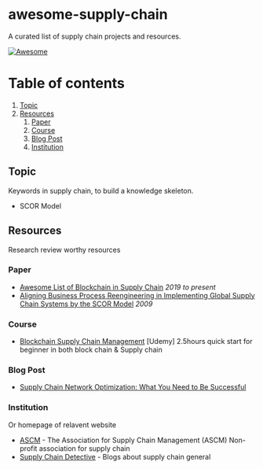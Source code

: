# awesome-supply-chain
A curated list of supply chain projects and resources.

[![Awesome](https://awesome.re/badge.svg)](https://awesome.re)

# Table of contents
1. [Topic](#introduction)
2. [Resources](#resources)
    1. [Paper](#paper)
    2. [Course](#course)
    3. [Blog Post](#blog-post)
    4. [Institution](#institution)

## Topic <a name="introduction"></a>
Keywords in supply chain, to build a knowledge skeleton.
- SCOR Model

## Resources <a name="resources"></a>
Research review worthy resources

### Paper <a name="paper"></a>
- [Awesome List of Blockchain in Supply Chain](https://github.com/steven2358/awesome-blockchain-ai#blockchains-for-ai-in-supply-chains) *2019 to present*
- [Aligning Business Process Reengineering in Implementing Global Supply Chain Systems by the SCOR Model](https://hal.archives-ouvertes.fr/hal-00521914/file/PEER_stage2_10.1080%252F00207540903168090.pdf) *2009*

### Course <a name="course"></a>
- [Blockchain Supply Chain Management](https://www.udemy.com/course/blockchain-supply-chain-management/) [Udemy] 2.5hours quick start for beginner in both block chain & Supply chain

### Blog Post <a name="blog-post"></a>
- [Supply Chain Network Optimization: What You Need to Be Successful](https://www.riverlogic.com/blog/supply-chain-network-optimization-what-you-need-to-be-successful)

### Institution <a name="institution"></a>
Or homepage of relavent website
- [ASCM](https://www.ascm.org/) - The Association for Supply Chain Management (ASCM) Non-profit association for supply chain
- [Supply Chain Detective](http://supplychaindetective.com/) - Blogs about supply chain general


